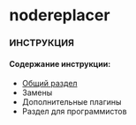 nodereplacer
==========
 
### ИНСТРУКЦИЯ

#### Содержание инструкции:

* [Общий раздел](/help/files/md/index.md)
* Замены
* Дополнительные плагины
* Раздел для программистов
